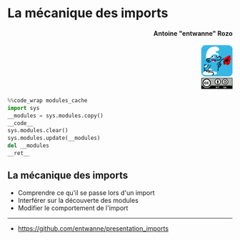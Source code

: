 # La mécanique des imports
#### <div align="right">Antoine "entwanne" Rozo</div>

<div align="right"><img src="img/schtroumpf_flat_rounded.png" style="width: 5em;" /></div>

<div align="right"><img src="img/cc_by_sa.svg" style="width: 5em;" /></div>

```python skip
%%code_wrap modules_cache
import sys
__modules = sys.modules.copy()
__code__
sys.modules.clear()
sys.modules.update(__modules)
del __modules
__ret__
```

## La mécanique des imports

* Comprendre ce qu'il se passe lors d'un import
* Interférer sur la découverte des modules
* Modifier le comportement de l'import

---

* <https://github.com/entwanne/presentation_imports>
